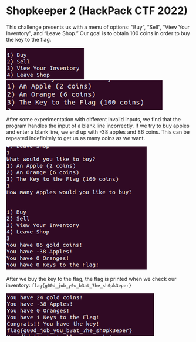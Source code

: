 # Shopkeeper 2 (HackPack CTF 2022)
This challenge presents us with a menu of options: “Buy”, “Sell”, “View Your Inventory”, and “Leave Shop.” Our goal is to obtain 100 coins in order to buy the key to the flag.
 
 ![](/ctf_screenshots/shopkeeper_1.png)
 ![](/ctf_screenshots/shopkeeper_2.png)
 
After some experimentation with different invalid inputs, we find that the program handles the input of a blank line incorrectly. If we try to buy apples and enter a blank line, we end up with     -38 apples and 86 coins. This can be repeated indefinitely to get us as many coins as we want.

 ![](/ctf_screenshots/shopkeeper_3.png)

After we buy the key to the flag, the flag is printed when we check our inventory: `flag{g00d_job_y0u_b3at_7he_sh0pk3eper}`

 ![](/ctf_screenshots/shopkeeper_4.png)

